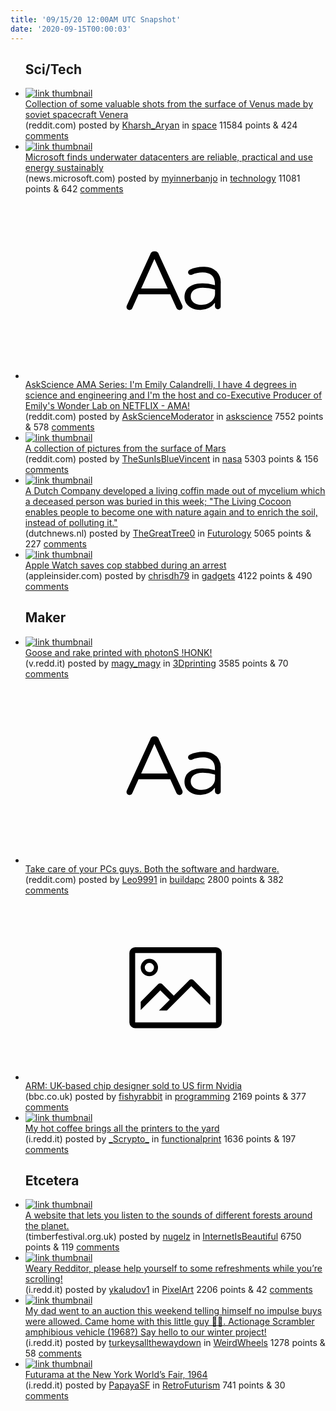 ```yaml
---
title: '09/15/20 12:00AM UTC Snapshot'
date: '2020-09-15T00:00:03'
---
```

<ul>
<h2>Sci/Tech</h2>

<li><a href='https://www.reddit.com/gallery/isjk2c'><img src='https://a.thumbs.redditmedia.com/K_7rxS-VS9bRKdvtu_Hdz8cxBJ2sOLgP-Iu529IPTG4.jpg' alt='link thumbnail'></a><div><div class='linkTitle'><a href='https://www.reddit.com/gallery/isjk2c'>Collection of some valuable shots from the surface of Venus made by soviet spacecraft Venera</a></div>(reddit.com) posted by <a href='https://www.reddit.com/user/Kharsh_Aryan'>Kharsh_Aryan</a> in <a href='https://www.reddit.com/r/space'>space</a> 11584 points & 424 <a href='https://www.reddit.com/r/space/comments/isjk2c/collection_of_some_valuable_shots_from_the/'>comments</a></div></li>

<li><a href='https://news.microsoft.com/innovation-stories/project-natick-underwater-datacenter/'><img src='https://a.thumbs.redditmedia.com/rkvC8rxSIi_HgJHVgKX_qMyUNbo7IhS0I9HqTsC1Gu4.jpg' alt='link thumbnail'></a><div><div class='linkTitle'><a href='https://news.microsoft.com/innovation-stories/project-natick-underwater-datacenter/'>Microsoft finds underwater datacenters are reliable, practical and use energy sustainably</a></div>(news.microsoft.com) posted by <a href='https://www.reddit.com/user/myinnerbanjo'>myinnerbanjo</a> in <a href='https://www.reddit.com/r/technology'>technology</a> 11081 points & 642 <a href='https://www.reddit.com/r/technology/comments/iski43/microsoft_finds_underwater_datacenters_are/'>comments</a></div></li>

<li><a href='https://www.reddit.com/r/askscience/comments/isiqk1/askscience_ama_series_im_emily_calandrelli_i_have/'><svg version='1.1' viewBox='-34 -12 104 64' preserveAspectRatio='xMidYMid slice' xmlns='http://www.w3.org/2000/svg' xmlns:xlink='http://www.w3.org/1999/xlink'>
    <title>text link thumbnail</title>
    <path d='M12.19,8.84a1.45,1.45,0,0,0-1.4-1h-.12a1.46,1.46,0,0,0-1.42,1L1.14,26.56a1.29,1.29,0,0,0-.14.59,1,1,0,0,0,1,1,1.12,1.12,0,0,0,1.08-.77l2.08-4.65h11l2.08,4.59a1.24,1.24,0,0,0,1.12.83,1.08,1.08,0,0,0,1.08-1.08,1.64,1.64,0,0,0-.14-.57ZM6.08,20.71l4.59-10.22,4.6,10.22Z'>
    </path>
    <path d='M32.24,14.78A6.35,6.35,0,0,0,27.6,13.2a11.36,11.36,0,0,0-4.7,1,1,1,0,0,0-.58.89,1,1,0,0,0,.94.92,1.23,1.23,0,0,0,.39-.08,8.87,8.87,0,0,1,3.72-.81c2.7,0,4.28,1.33,4.28,3.92v.5a15.29,15.29,0,0,0-4.42-.61c-3.64,0-6.14,1.61-6.14,4.64v.05c0,2.95,2.7,4.48,5.37,4.48a6.29,6.29,0,0,0,5.19-2.48V26.9a1,1,0,0,0,1,1,1,1,0,0,0,1-1.06V19A5.71,5.71,0,0,0,32.24,14.78Zm-.56,7.7c0,2.28-2.17,3.89-4.81,3.89-1.94,0-3.61-1.06-3.61-2.86v-.06c0-1.8,1.5-3,4.2-3a15.2,15.2,0,0,1,4.22.61Z'>
    </path>
    </svg></a><div><div class='linkTitle'><a href='https://www.reddit.com/r/askscience/comments/isiqk1/askscience_ama_series_im_emily_calandrelli_i_have/'>AskScience AMA Series: I'm Emily Calandrelli, I have 4 degrees in science and engineering and I'm the host and co-Executive Producer of Emily's Wonder Lab on NETFLIX - AMA!</a></div>(reddit.com) posted by <a href='https://www.reddit.com/user/AskScienceModerator'>AskScienceModerator</a> in <a href='https://www.reddit.com/r/askscience'>askscience</a> 7552 points & 578 <a href='https://www.reddit.com/r/askscience/comments/isiqk1/askscience_ama_series_im_emily_calandrelli_i_have/'>comments</a></div></li>

<li><a href='https://www.reddit.com/gallery/isb9zn'><img src='https://b.thumbs.redditmedia.com/y70LoNcOl_7lbqheJxOXxx8uzZ4TOGpiujP5kH0CaGw.jpg' alt='link thumbnail'></a><div><div class='linkTitle'><a href='https://www.reddit.com/gallery/isb9zn'>A collection of pictures from the surface of Mars</a></div>(reddit.com) posted by <a href='https://www.reddit.com/user/TheSunIsBlueVincent'>TheSunIsBlueVincent</a> in <a href='https://www.reddit.com/r/nasa'>nasa</a> 5303 points & 156 <a href='https://www.reddit.com/r/nasa/comments/isb9zn/a_collection_of_pictures_from_the_surface_of_mars/'>comments</a></div></li>

<li><a href='https://www.dutchnews.nl/news/2020/09/a-growing-business-dutch-develop-live-coffin-made-of-mushroom-mycelium/'><img src='https://a.thumbs.redditmedia.com/BYqIDncJ3pZsIgzhz7ocRD79g3oMo7W0r1JLJRSMZp8.jpg' alt='link thumbnail'></a><div><div class='linkTitle'><a href='https://www.dutchnews.nl/news/2020/09/a-growing-business-dutch-develop-live-coffin-made-of-mushroom-mycelium/'>A Dutch Company developed a living coffin made out of mycelium which a deceased person was buried in this week; "The Living Cocoon enables people to become one with nature again and to enrich the soil, instead of polluting it."</a></div>(dutchnews.nl) posted by <a href='https://www.reddit.com/user/TheGreatTree0'>TheGreatTree0</a> in <a href='https://www.reddit.com/r/Futurology'>Futurology</a> 5065 points & 227 <a href='https://www.reddit.com/r/Futurology/comments/isordw/a_dutch_company_developed_a_living_coffin_made/'>comments</a></div></li>

<li><a href='https://appleinsider.com/articles/20/09/14/apple-watch-saves-cop-stabbed-during-an-arrest'><img src='https://a.thumbs.redditmedia.com/-ZJIdG8ZI4AKLleri7rdgzw7m0bntVMz2umcikNirM8.jpg' alt='link thumbnail'></a><div><div class='linkTitle'><a href='https://appleinsider.com/articles/20/09/14/apple-watch-saves-cop-stabbed-during-an-arrest'>Apple Watch saves cop stabbed during an arrest</a></div>(appleinsider.com) posted by <a href='https://www.reddit.com/user/chrisdh79'>chrisdh79</a> in <a href='https://www.reddit.com/r/gadgets'>gadgets</a> 4122 points & 490 <a href='https://www.reddit.com/r/gadgets/comments/isoo8d/apple_watch_saves_cop_stabbed_during_an_arrest/'>comments</a></div></li>

<h2>Maker</h2>

<li><a href='https://v.redd.it/581xd6p172n51'><img src='https://b.thumbs.redditmedia.com/suhanp-N5N0D82LSW7_rW87NawPewMUXUnUfqQrqonk.jpg' alt='link thumbnail'></a><div><div class='linkTitle'><a href='https://v.redd.it/581xd6p172n51'>Goose and rake printed with photonS !HONK!</a></div>(v.redd.it) posted by <a href='https://www.reddit.com/user/magy_magy'>magy_magy</a> in <a href='https://www.reddit.com/r/3Dprinting'>3Dprinting</a> 3585 points & 70 <a href='https://www.reddit.com/r/3Dprinting/comments/isfr2k/goose_and_rake_printed_with_photons_honk/'>comments</a></div></li>

<li><a href='https://www.reddit.com/r/buildapc/comments/iske2b/take_care_of_your_pcs_guys_both_the_software_and/'><svg version='1.1' viewBox='-34 -12 104 64' preserveAspectRatio='xMidYMid slice' xmlns='http://www.w3.org/2000/svg' xmlns:xlink='http://www.w3.org/1999/xlink'>
    <title>text link thumbnail</title>
    <path d='M12.19,8.84a1.45,1.45,0,0,0-1.4-1h-.12a1.46,1.46,0,0,0-1.42,1L1.14,26.56a1.29,1.29,0,0,0-.14.59,1,1,0,0,0,1,1,1.12,1.12,0,0,0,1.08-.77l2.08-4.65h11l2.08,4.59a1.24,1.24,0,0,0,1.12.83,1.08,1.08,0,0,0,1.08-1.08,1.64,1.64,0,0,0-.14-.57ZM6.08,20.71l4.59-10.22,4.6,10.22Z'>
    </path>
    <path d='M32.24,14.78A6.35,6.35,0,0,0,27.6,13.2a11.36,11.36,0,0,0-4.7,1,1,1,0,0,0-.58.89,1,1,0,0,0,.94.92,1.23,1.23,0,0,0,.39-.08,8.87,8.87,0,0,1,3.72-.81c2.7,0,4.28,1.33,4.28,3.92v.5a15.29,15.29,0,0,0-4.42-.61c-3.64,0-6.14,1.61-6.14,4.64v.05c0,2.95,2.7,4.48,5.37,4.48a6.29,6.29,0,0,0,5.19-2.48V26.9a1,1,0,0,0,1,1,1,1,0,0,0,1-1.06V19A5.71,5.71,0,0,0,32.24,14.78Zm-.56,7.7c0,2.28-2.17,3.89-4.81,3.89-1.94,0-3.61-1.06-3.61-2.86v-.06c0-1.8,1.5-3,4.2-3a15.2,15.2,0,0,1,4.22.61Z'>
    </path>
    </svg></a><div><div class='linkTitle'><a href='https://www.reddit.com/r/buildapc/comments/iske2b/take_care_of_your_pcs_guys_both_the_software_and/'>Take care of your PCs guys. Both the software and hardware.</a></div>(reddit.com) posted by <a href='https://www.reddit.com/user/Leo9991'>Leo9991</a> in <a href='https://www.reddit.com/r/buildapc'>buildapc</a> 2800 points & 382 <a href='https://www.reddit.com/r/buildapc/comments/iske2b/take_care_of_your_pcs_guys_both_the_software_and/'>comments</a></div></li>

<li><a href='https://www.bbc.co.uk/news/technology-54142567'><svg version='1.1' viewBox='-34 -14 104 64' preserveAspectRatio='xMidYMid meet' xmlns='http://www.w3.org/2000/svg' xmlns:xlink='http://www.w3.org/1999/xlink'>
    <title>link thumbnail</title>
    <path d='M32,4H4A2,2,0,0,0,2,6V30a2,2,0,0,0,2,2H32a2,2,0,0,0,2-2V6A2,2,0,0,0,32,4ZM4,30V6H32V30Z'></path>
    <path d='M8.92,14a3,3,0,1,0-3-3A3,3,0,0,0,8.92,14Zm0-4.6A1.6,1.6,0,1,1,7.33,11,1.6,1.6,0,0,1,8.92,9.41Z'></path>
    <path d='M22.78,15.37l-5.4,5.4-4-4a1,1,0,0,0-1.41,0L5.92,22.9v2.83l6.79-6.79L16,22.18l-3.75,3.75H15l8.45-8.45L30,24V21.18l-5.81-5.81A1,1,0,0,0,22.78,15.37Z'></path>
    </svg></a><div><div class='linkTitle'><a href='https://www.bbc.co.uk/news/technology-54142567'>ARM: UK-based chip designer sold to US firm Nvidia</a></div>(bbc.co.uk) posted by <a href='https://www.reddit.com/user/fishyrabbit'>fishyrabbit</a> in <a href='https://www.reddit.com/r/programming'>programming</a> 2169 points & 377 <a href='https://www.reddit.com/r/programming/comments/isgpw9/arm_ukbased_chip_designer_sold_to_us_firm_nvidia/'>comments</a></div></li>

<li><a href='https://i.redd.it/6m947tugt3n51.jpg'><img src='https://b.thumbs.redditmedia.com/M9nnBuqWdLkSyWSMIJ6b666ukWxLWCpwpgrmBw8qoAw.jpg' alt='link thumbnail'></a><div><div class='linkTitle'><a href='https://i.redd.it/6m947tugt3n51.jpg'>My hot coffee brings all the printers to the yard</a></div>(i.redd.it) posted by <a href='https://www.reddit.com/user/_Scrypto_'>_Scrypto_</a> in <a href='https://www.reddit.com/r/functionalprint'>functionalprint</a> 1636 points & 197 <a href='https://www.reddit.com/r/functionalprint/comments/isjlt0/my_hot_coffee_brings_all_the_printers_to_the_yard/'>comments</a></div></li>

<h2>Etcetera</h2>

<li><a href='https://timberfestival.org.uk/soundsoftheforest-soundmap'><img src='https://b.thumbs.redditmedia.com/ETSnsW5JY7i8yTmhmiuN-ik0FBgtiwFSIsM8TcKgKFM.jpg' alt='link thumbnail'></a><div><div class='linkTitle'><a href='https://timberfestival.org.uk/soundsoftheforest-soundmap'>A website that lets you listen to the sounds of different forests around the planet.</a></div>(timberfestival.org.uk) posted by <a href='https://www.reddit.com/user/nugelz'>nugelz</a> in <a href='https://www.reddit.com/r/InternetIsBeautiful'>InternetIsBeautiful</a> 6750 points & 119 <a href='https://www.reddit.com/r/InternetIsBeautiful/comments/islf36/a_website_that_lets_you_listen_to_the_sounds_of/'>comments</a></div></li>

<li><a href='https://i.redd.it/ej2sd4kzo2n51.jpg'><img src='https://a.thumbs.redditmedia.com/MzJYFLLa3wIGg4hw3Pk2Qf_PxBj3yTV-OETrqkdZaT0.jpg' alt='link thumbnail'></a><div><div class='linkTitle'><a href='https://i.redd.it/ej2sd4kzo2n51.jpg'>Weary Redditor, please help yourself to some refreshments while you’re scrolling!</a></div>(i.redd.it) posted by <a href='https://www.reddit.com/user/ykaludov1'>ykaludov1</a> in <a href='https://www.reddit.com/r/PixelArt'>PixelArt</a> 2206 points & 42 <a href='https://www.reddit.com/r/PixelArt/comments/isgxov/weary_redditor_please_help_yourself_to_some/'>comments</a></div></li>

<li><a href='https://i.redd.it/gibfrqns05n51.jpg'><img src='https://a.thumbs.redditmedia.com/73fEVHzcfdHDjMUac34vQcm1q9Pc1s0ON3ZRhu46Td8.jpg' alt='link thumbnail'></a><div><div class='linkTitle'><a href='https://i.redd.it/gibfrqns05n51.jpg'>My dad went to an auction this weekend telling himself no impulse buys were allowed. Came home with this little guy 🤦‍♀️. Actionage Scrambler amphibious vehicle (1968?) Say hello to our winter project!</a></div>(i.redd.it) posted by <a href='https://www.reddit.com/user/turkeysallthewaydown'>turkeysallthewaydown</a> in <a href='https://www.reddit.com/r/WeirdWheels'>WeirdWheels</a> 1278 points & 58 <a href='https://www.reddit.com/r/WeirdWheels/comments/isnxkk/my_dad_went_to_an_auction_this_weekend_telling/'>comments</a></div></li>

<li><a href='https://i.redd.it/n2j6lwasy5n51.jpg'><img src='https://b.thumbs.redditmedia.com/dCsLnN636CenP3WX3ivj7N3FaESAKFVHK65AF5oc14M.jpg' alt='link thumbnail'></a><div><div class='linkTitle'><a href='https://i.redd.it/n2j6lwasy5n51.jpg'>Futurama at the New York World’s Fair, 1964</a></div>(i.redd.it) posted by <a href='https://www.reddit.com/user/PapayaSF'>PapayaSF</a> in <a href='https://www.reddit.com/r/RetroFuturism'>RetroFuturism</a> 741 points & 30 <a href='https://www.reddit.com/r/RetroFuturism/comments/isrwx7/futurama_at_the_new_york_worlds_fair_1964/'>comments</a></div></li>

</ul>
